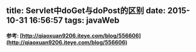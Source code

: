 title: Servlet中doGet与doPost的区别
date: 2015-10-31 16:56:57
tags: javaWeb
---

**参考: [http://qiaoxuan9206.iteye.com/blog/556606](http://qiaoxuan9206.iteye.com/blog/556606)**
